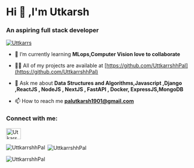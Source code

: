 <h1 aling = "center">Hi 👋 ,I'm Utkarsh</h1>
<h3 aling = "center">An aspiring full stack developer</h3>


<p align="left"> <a href="https://github.com/UttkarrshhPal/github-profile-trophy"><img src="https://github-profile-trophy.vercel.app/?username=UttkarrshhPal" alt="Uttkarrs" /></a> </p>

- 🌱 I’m currently learning **MLops,Computer Vision love to collaborate**

- 👨‍💻 All of my projects are available at [https://github.com/UttkarrshhPal](https://github.com/UttkarrshhPal)


- 💬 Ask me about **Data Structures and Algorithms,Javascript ,Django ,ReactJS , NodeJS , NextJS , FastAPI , Docker, ExpressJS,MongoDB**

- 📫 How to reach me **palutkarsh1901@gmail.com**

<h3 align="left">Connect with me:</h3>
<p align="left">
<a href="https://www.linkedin.com/in/utkarsh-pal-/" target="blank"><img align="center" src="https://raw.githubusercontent.com/UttkarrshhPal/github-profile-readme-generator/master/src/images/icons/Social/linked-in-alt.svg" alt="Utkarsh Pal" height="30" width="40" /></a>
  
  
  
  
  

  
  
  
  
  <p><img align="left" src="https://github-readme-stats.vercel.app/api/top-langs?username=UttkarrshhPal&show_icons=true&locale=en&layout=compact" alt="UttkarrshhPal" /></p>
  
  <p>&nbsp;<img align="center" src="https://github-readme-stats.vercel.app/api?username=UttkarrshhPal&show_icons=true&locale=en" alt="UttkarrshhPal" /></p>
  
  
  <p><img align="center" src="https://github-readme-streak-stats.herokuapp.com/?user=UttkarrshhPal&" alt="UttkarrshhPal" /></p>
